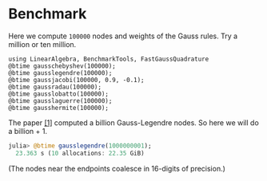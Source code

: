# Benchmark

Here we compute `100000` nodes and weights of the Gauss rules.
Try a million or ten million.

```@repl
using LinearAlgebra, BenchmarkTools, FastGaussQuadrature
@btime gausschebyshev(100000);
@btime gausslegendre(100000);
@btime gaussjacobi(100000, 0.9, -0.1);
@btime gaussradau(100000);
@btime gausslobatto(100000);
@btime gausslaguerre(100000);
@btime gausshermite(100000);
```

The paper [[1]](http://epubs.siam.org/doi/abs/10.1137/140954969) computed a billion Gauss-Legendre nodes.
So here we will do a billion + 1.

```julia
julia> @btime gausslegendre(1000000001);
  23.363 s (10 allocations: 22.35 GiB)
```

(The nodes near the endpoints coalesce in 16-digits of precision.)
